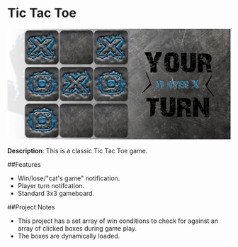 # Tic Tac Toe

![Twailerz](/img/tic-tac-toe.png)

**Description**: This is a classic Tic Tac Toe game. 

##Features
* Win/lose/"cat's game" notification.
* Player turn notifcation.
* Standard 3x3 gameboard.

##Project Notes
  * This project has a set array of win conditions to check for against an array
    of clicked boxes during game play. 
  * The boxes are dynamically loaded.
